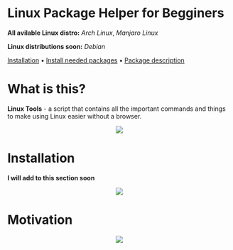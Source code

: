 # Linux Package Helper for Begginers
 
 **All avilable Linux distro:** *Arch Linux*, *Manjaro Linux*
 
 **Linux distributions soon:** *Debian* 

  <a href="#what-is-this">Installation</a>
  •
  <a href="#installation">Install needed packages</a>
  •
  <a href="#motivation">Package description</a>
</p>

# What is this?

**Linux Tools** - a script that contains all the important commands and things to make using Linux easier without a browser.

<p align=center>
  <img src="https://i.imgur.com/pVpWZQI.png">
</p>

# Installation

**I will add to this section soon**

<p align=center>
  <img src="https://i.imgur.com/nAGKswQ.png">
</p>

# Motivation

<p align=center>
  <img src="https://i.imgur.com/nAGKswQ.png">
</p>
